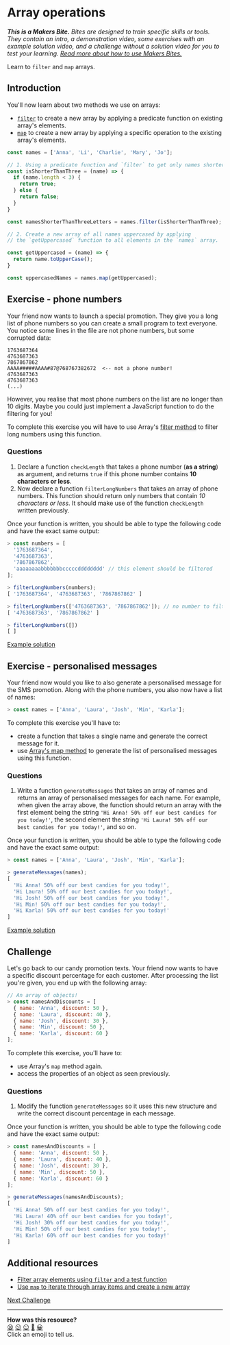 # Array operations

_**This is a Makers Bite.** Bites are designed to train specific skills or tools. They
contain an intro, a demonstration video, some exercises with an example solution video,
and a challenge without a solution video for you to test your learning. [Read more about
how to use Makers
Bites.](https://github.com/makersacademy/course/blob/main/labels/bites.md)_

Learn to `filter` and `map` arrays.

## Introduction

You'll now learn about two methods we use on arrays:
  * [`filter`](https://www.w3schools.com/jsref/jsref_filter.asp) to create a new array by
    applying a predicate function on existing array's elements.
  * [`map`](https://developer.mozilla.org/en-US/docs/Web/JavaScript/Reference/Global_Objects/Array/map)
    to create a new array by applying a specific operation to the existing array's
    elements.

```js
const names = ['Anna', 'Li', 'Charlie', 'Mary', 'Jo'];

// 1. Using a predicate function and `filter` to get only names shorter than 3 letters.
const isShorterThanThree = (name) => {
  if (name.length < 3) {
    return true;
  } else {
    return false;
  }
}

const namesShorterThanThreeLetters = names.filter(isShorterThanThree);

// 2. Create a new array of all names uppercased by applying
// the `getUppercased` function to all elements in the `names` array.

const getUppercased = (name) => {
  return name.toUpperCase();
}

const uppercasedNames = names.map(getUppercased);
```

## Exercise - phone numbers

Your friend now wants to launch a special promotion. They give you a long list of phone
numbers so you can create a small program to text everyone. You notice some lines in the
file are not phone numbers, but some corrupted data:

```
1763687364
4763687363
7867867862
AAAA#####AAAA#87@768767382672  <-- not a phone number!
4763687363
4763687363
(...)
```

However, you realise that most phone numbers on the list are no longer than 10 digits.
Maybe you could just implement a JavaScript function to do the filtering for you! 

To complete this exercise you will have to use Array's [filter
method](https://www.w3schools.com/jsref/jsref_filter.asp) to filter long numbers using
this function.

### Questions

1. Declare a function `checkLength` that takes a phone number (**as a string**) as
   argument, and returns `true` if this phone number contains **10 characters or less**.
2. Now declare a function `filterLongNumbers` that takes an array of phone numbers. This
   function should return only numbers that contain *10 characters or less*. It should
   make use of the function `checkLength` written previously.

Once your function is written, you should be able to type the following code and have the
exact same output:

```javascript
> const numbers = [
  '1763687364',
  '4763687363',
  '7867867862',
  'aaaaaaaabbbbbbbcccccdddddddd' // this element should be filtered
];

> filterLongNumbers(numbers);
[ '1763687364', '4763687363', '7867867862' ]

> filterLongNumbers(['4763687363', '7867867862']); // no number to filter out
[ '4763687363', '7867867862' ]

> filterLongNumbers([])
[ ]
```

[Example solution](https://youtu.be/BjRDUtiM5T8?t=559)

## Exercise - personalised messages

Your friend now would you like to also generate a personalised message for the SMS
promotion. Along with the phone numbers, you also now have a list of names:

```javascript
> const names = ['Anna', 'Laura', 'Josh', 'Min', 'Karla'];
```

To complete this exercise you'll have to:
 * create a function that takes a single name and generate the correct message for it.
 * use [Array's map
   method](https://developer.mozilla.org/en-US/docs/Web/JavaScript/Reference/Global_Objects/Array/map)
   to generate the list of personalised messages using this function.

### Questions

1. Write a function `generateMessages` that takes an array of names and returns an array
   of personalised messages for each name. For example, when given the array above, the
   function should return an array with the first element being the string `'Hi Anna! 50%
   off our best candies for you today!'`, the second element the string `'Hi Laura! 50%
   off our best candies for you today!'`, and so on. 

Once your function is written, you should be able to type the following code and have the
exact same output:
```javascript
> const names = ['Anna', 'Laura', 'Josh', 'Min', 'Karla'];

> generateMessages(names);
[
  'Hi Anna! 50% off our best candies for you today!',
  'Hi Laura! 50% off our best candies for you today!',
  'Hi Josh! 50% off our best candies for you today!',
  'Hi Min! 50% off our best candies for you today!',
  'Hi Karla! 50% off our best candies for you today!'
]
```

[Example solution](https://youtu.be/BjRDUtiM5T8?t=980)

## Challenge

Let's go back to our candy promotion texts. Your friend now wants to have a specific
discount percentage for each customer. After processing the list you're given, you end up
with the following array:

```javascript
// An array of objects!
> const namesAndDiscounts = [
  { name: 'Anna', discount: 50 },
  { name: 'Laura', discount: 40 },
  { name: 'Josh', discount: 30 },
  { name: 'Min', discount: 50 },
  { name: 'Karla', discount: 60 }
];
```

To complete this exercise, you'll have to:
  * use Array's `map` method again.
  * access the properties of an object as seen previously.

### Questions

1. Modify the function `generateMessages` so it uses this new structure and write the
   correct discount percentage in each message.

Once your function is written, you should be able to type the following code and have the
exact same output:
```javascript
> const namesAndDiscounts = [
  { name: 'Anna', discount: 50 },
  { name: 'Laura', discount: 40 },
  { name: 'Josh', discount: 30 },
  { name: 'Min', discount: 50 },
  { name: 'Karla', discount: 60 }
];

> generateMessages(namesAndDiscounts);
[
  'Hi Anna! 50% off our best candies for you today!',
  'Hi Laura! 40% off our best candies for you today!',
  'Hi Josh! 30% off our best candies for you today!',
  'Hi Min! 50% off our best candies for you today!',
  'Hi Karla! 60% off our best candies for you today!'
]
```

## Additional resources

 * [Filter array elements using `filter` and a test
   function](https://www.javascripttutorial.net/javascript-array-filter/)
 * [Use `map` to iterate through array items and create a new
   array](https://www.digitalocean.com/community/tutorials/4-uses-of-javascripts-arraymap-you-should-know)

[Next Challenge](12_classes.md)

<!-- BEGIN GENERATED SECTION DO NOT EDIT -->

---

**How was this resource?**  
[😫](https://airtable.com/shrUJ3t7KLMqVRFKR?prefill_Repository=makersacademy%2Fjavascript-fundamentals&prefill_File=bites%2F11_array_operations.md&prefill_Sentiment=😫) [😕](https://airtable.com/shrUJ3t7KLMqVRFKR?prefill_Repository=makersacademy%2Fjavascript-fundamentals&prefill_File=bites%2F11_array_operations.md&prefill_Sentiment=😕) [😐](https://airtable.com/shrUJ3t7KLMqVRFKR?prefill_Repository=makersacademy%2Fjavascript-fundamentals&prefill_File=bites%2F11_array_operations.md&prefill_Sentiment=😐) [🙂](https://airtable.com/shrUJ3t7KLMqVRFKR?prefill_Repository=makersacademy%2Fjavascript-fundamentals&prefill_File=bites%2F11_array_operations.md&prefill_Sentiment=🙂) [😀](https://airtable.com/shrUJ3t7KLMqVRFKR?prefill_Repository=makersacademy%2Fjavascript-fundamentals&prefill_File=bites%2F11_array_operations.md&prefill_Sentiment=😀)  
Click an emoji to tell us.

<!-- END GENERATED SECTION DO NOT EDIT -->
